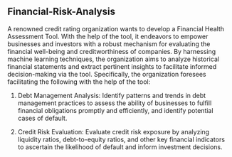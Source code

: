 ## Financial-Risk-Analysis

A renowned credit rating organization wants to develop a Financial Health Assessment Tool. With the help of the tool, it endeavors to empower businesses and investors with a robust mechanism for evaluating the financial well-being and creditworthiness of companies. By harnessing machine learning techniques, the organization aims to analyze historical financial statements and extract pertinent insights to facilitate informed decision-making via the tool. Specifically, the organization foresees facilitating the following with the help of the tool:

1. Debt Management Analysis: Identify patterns and trends in debt management practices to assess the ability of businesses to fulfill financial obligations promptly and efficiently, and identify potential cases of default.

2. Credit Risk Evaluation: Evaluate credit risk exposure by analyzing liquidity ratios, debt-to-equity ratios, and other key financial indicators to ascertain the likelihood of default and inform investment decisions.
